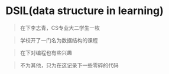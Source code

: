# DSIL(data structure in learning)

> 在下李志青，CS专业大二学生一枚

> 学校开了一门名为数据结构的课程

> 在下对编程也有些兴趣

> 不为其他，只为在这记录下一些零碎的代码

